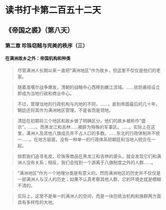 读书打卡第二百五十二天
===

《帝国之裘》（第八天）
---

### 第二章 珍珠窃贼与完美的秩序（三）

#### 在满洲故乡之外：帝国机构和种类

> 尽管满洲人长期以来一直把“满洲地区”作为故乡，但这里不仅仅是他们的老家。

> 随着准噶尔战争爆发，清朝的战略中心西移到嫩江流域。……驻防甫经设立即成为当地行政和商业中心。

> 不过，管理当地的行政机构与内地的不同，……，直到帝国最后的几十年，朝廷还将其作为满洲地区管理，不是省而是领地。

> 清廷在初期将三个地区和故乡做了明确区分。他们的故乡被称作“盛京”，……。而黑龙江和吉林……被辟为特殊的军事区。……。实际上在这里，满洲人及其他八旗成员并不占人口的多数。……东北的行政体制并不统一……。在地方层面，没有一种单一的行政体系把朝廷和当地人统合在一起。

> 倘若我们追寻毛皮、珍珠等商品在黑龙江和吉林的源头，就会发现它们和满洲人没有关系；相反，我们会找到一个游离于八旗制度之外的人群……。

> “满洲地区”作为一个地理分类是有意义的。然而满洲地区的历史并不仅仅是一部满洲人与汉人的历史；如果不认真考察其他人群，它的环境史就是模糊不清的。

> 实际上，这里不是单一的满洲人的空间，而是一块在统治机构和族群两方面具有多样性的大地。